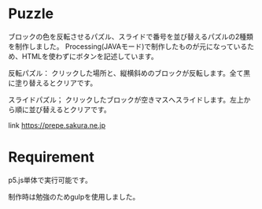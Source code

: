 # Puzzle
ブロックの色を反転させるパズル、スライドで番号を並び替えるパズルの2種類を制作しました。
Processing(JAVAモード)で制作したものが元になっているため、HTMLを使わずにボタンを記述しています。

反転パズル：
クリックした場所と、縦横斜めのブロックが反転します。全て黒に塗り替えるとクリアです。

スライドパズル；
クリックしたブロックが空きマスへスライドします。左上から順に並び替えるとクリアです。

link https://prepe.sakura.ne.jp
 
# Requirement
 
p5.js単体で実行可能です。

制作時は勉強のためgulpを使用しました。
 
